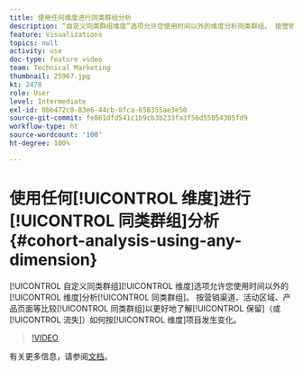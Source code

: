 ```yaml
---
title: 使用任何维度进行同类群组分析
description: “自定义同类群组维度”选项允许您使用时间以外的维度分析同类群组。 按营销渠道、活动区域、产品页面等比较同类群组以更好地了解保留（或流失）如何按维度项目发生变化。
feature: Visualizations
topics: null
activity: use
doc-type: feature video
team: Technical Marketing
thumbnail: 25967.jpg
kt: 2478
role: User
level: Intermediate
exl-id: 0bb472c0-83e6-44cb-8fca-658355ae3e50
source-git-commit: fe861dfd541c1b9cb3b233fa3f56d55054305fd9
workflow-type: ht
source-wordcount: '100'
ht-degree: 100%

---
```


# 使用任何[!UICONTROL 维度]进行[!UICONTROL 同类群组]分析 {#cohort-analysis-using-any-dimension}

[!UICONTROL 自定义同类群组][!UICONTROL 维度]选项允许您使用时间以外的[!UICONTROL 维度]分析[!UICONTROL 同类群组]。 按营销渠道、活动区域、产品页面等比较[!UICONTROL 同类群组]以更好地了解[!UICONTROL 保留]（或[!UICONTROL 流失]）如何按[!UICONTROL 维度]项目发生变化。

>[!VIDEO](https://video.tv.adobe.com/v/25967/?quality=12)

有关更多信息，请参阅[文档](https://experienceleague.adobe.com/docs/analytics/analyze/analysis-workspace/visualizations/cohort-table/cohort-analysis.html?lang=zh-Hans)。
